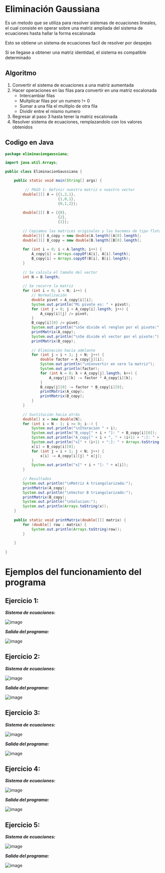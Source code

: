 # **Eliminación Gaussiana**

Es un metodo que se utiliza para resolver sistemas de ecuaciones lineales, el cual consiste en operar sobre una matriz ampliada del sistema de ecuaciones hasta hallar la forma escalonada

Esto se obtiene un sistema de ecuaciones facil de resolver por despejes

Si se llegase a obtener una matriz identidad, el sistema es compatible determinado

## Algoritmo

1. Convertir el sistema de ecuaciones a una matriz aumentada
2. Hacer operaciones en las filas para convertir en una matriz escalonada
   - Intercambiar filas
   - Multplicar filas por un numero != 0
   - Sumar a una fila el multiplo de otra fila
   - Dividir entre el mismo numero
4. Regresar al paso 3 hasta tener la matriz escalonada
5. Resolver sistema de ecuaciones, remplazandolo con los valores obtenidos

## Codigo en Java

```java
package eliminaciongaussiana;

import java.util.Arrays;

public class EliminacionGaussiana {

    public static void main(String[] args) {
        
         // PASO 1: Definir nuestra matriz o nuestro vector
        double[][] A = {{1,2,1},
                        {1,0,1},
                        {0,1,2}};
        
        double[][] B = {{0},
                        {2},
                        {1}};
        
        // Copiamos las matrices originales y las hacemos de tipo flotante
        double[][] A_copy = new double[A.length][A[0].length];
        double[][] B_copy = new double[B.length][B[0].length];
        
        for (int i = 0; i < A.length; i++) {
            A_copy[i] = Arrays.copyOf(A[i], A[i].length);
            B_copy[i] = Arrays.copyOf(B[i], B[i].length);
        }
        
        // Se calcula el tamaño del vector
        int N = B.length;
        
        // Se recorre la matriz
        for (int i = 0; i < N; i++) {
            // Normalización
            double pivot = A_copy[i][i];
            System.out.println("Mi pivote es: " + pivot);
            for (int j = 0; j < A_copy[i].length; j++) {
                A_copy[i][j] /= pivot;
            }
            B_copy[i][0] /= pivot;
            System.out.println("\nSe divide el renglon por el pivote:");
            printMatrix(A_copy);
            System.out.println("\nSe divide el vector por el pivote:");
            printMatrix(B_copy);
            
            // Eliminación hacia adelante
            for (int j = i + 1; j < N; j++) {
                double factor = A_copy[j][i];
                System.out.println("\nConvertir en cero la matriz");
                System.out.println(factor);
                for (int k = 0; k < A_copy[j].length; k++) {
                    A_copy[j][k] -= factor * A_copy[i][k];
                }
                B_copy[j][0] -= factor * B_copy[i][0];
                printMatrix(A_copy);
                printMatrix(B_copy);
            }
        }
        
        // Sustitución hacia atrás
        double[] x = new double[N];
        for (int i = N - 1; i >= 0; i--) {
            System.out.println("\nIteracion " + i);
            System.out.println("B_copy[" + i + "]: " + B_copy[i][0]);
            System.out.println("A_copy[" + i + ", " + (i+1) + ":]: " + Arrays.toString(Arrays.copyOfRange(A_copy[i], i+1, A_copy[i].length)));
            System.out.println("x[" + (i+1) + ":]: " + Arrays.toString(Arrays.copyOfRange(x, i+1, x.length)));
            x[i] = B_copy[i][0];
            for (int j = i + 1; j < N; j++) {
                x[i] -= A_copy[i][j] * x[j];
            }
            System.out.println("x[" + i + "]: " + x[i]);
        }
        
        // Resultados
        System.out.println("\nMatriz A triangularizada:");
        printMatrix(A_copy);
        System.out.println("\nVector B triangularizado:");
        printMatrix(B_copy);
        System.out.println("\nSolucion:");
        System.out.println(Arrays.toString(x));
    }
    
    public static void printMatrix(double[][] matrix) {
        for (double[] row : matrix) {
            System.out.println(Arrays.toString(row));
        }
        
    }
    
}

```

# Ejemplos del funcionamiento del programa
## Ejercicio 1:
**_Sistema de ecuaciones:_**

![image](https://github.com/CristianCHsx/Metodos-Numericos/assets/162630564/1c8a2b0b-89fe-4bb7-9065-f7782b0ab426)

**_Salida del programa:_**

![image](https://github.com/CristianCHsx/Metodos-Numericos/assets/162630564/b8a0a6ab-666f-4d0f-a650-631a4e02ab0f)

## Ejercicio 2:
**_Sistema de ecuaciones:_**

![image](https://github.com/CristianCHsx/Metodos-Numericos/assets/162630564/0e189613-c4f3-4082-8de4-34518af166d3)

**_Salida del programa:_**

![image](https://github.com/CristianCHsx/Metodos-Numericos/assets/162630564/ad1466d8-ea5b-4965-8e63-e3aeaaeb5671)

## Ejercicio 3:
**_Sistema de ecuaciones:_**

![image](https://github.com/CristianCHsx/Metodos-Numericos/assets/162630564/61efa32c-cca2-4727-9358-0515ac085e5a)

**_Salida del programa:_**

![image](https://github.com/CristianCHsx/Metodos-Numericos/assets/162630564/0bc60c8d-3060-404e-9234-d0c23b777f64)

## Ejercicio 4:
**_Sistema de ecuaciones:_**

![image](https://github.com/CristianCHsx/Metodos-Numericos/assets/162630564/e3c85e3f-1968-49b9-b963-56ac42f4783e)

**_Salida del programa:_**

![image](https://github.com/CristianCHsx/Metodos-Numericos/assets/162630564/8e152623-9b77-446c-892e-505f481e0ea1)

## Ejercicio 5:
**_Sistema de ecuaciones:_**

![image](https://github.com/CristianCHsx/Metodos-Numericos/assets/162630564/1659be04-43f9-48b8-bcc6-5ae64fd6a1d6)

**_Salida del programa:_**

![image](https://github.com/CristianCHsx/Metodos-Numericos/assets/162630564/79014de3-7582-458e-a086-04f35609d4a3)



